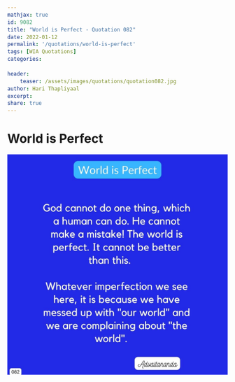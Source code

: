 ```yaml
---
mathjax: true
id: 9082
title: "World is Perfect - Quotation 082"
date: 2022-01-12
permalink: '/quotations/world-is-perfect'
tags: [WIA Quotations] 
categories: 

header:
    teaser: /assets/images/quotations/quotation082.jpg
author: Hari Thapliyaal 
excerpt:
share: true 
---
```


# World is Perfect

![World is Perfect](/assets/images/quotations/quotation082.jpg)
